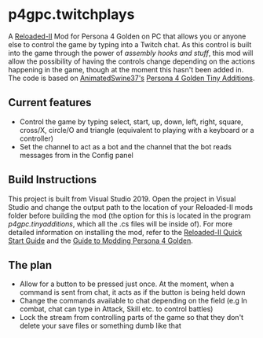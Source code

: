 # p4gpc.twitchplays
A [Reloaded-II](https://github.com/Reloaded-Project/Reloaded-II) Mod for Persona 4 Golden on PC that allows you or anyone else to control the game by typing into a Twitch chat. As this control is built into the game through the power of *assembly hooks and stuff*, this mod will allow the possibility of having the controls change depending on the actions happening in the game, though at the moment this hasn't been added in.
The code is based on [AnimatedSwine37's](https://github.com/AnimatedSwine37/) [Persona 4 Golden Tiny Additions](https://github.com/AnimatedSwine37/p4gpc.tinyadditions).

## Current features

- Control the game by typing select, start, up, down, left, right, square, cross/X, circle/O and triangle (equivalent to playing with a keyboard or a controller)
- Set the channel to act as a bot and the channel that the bot reads messages from in the Config panel

## Build Instructions

This project is built from Visual Studio 2019. Open the project in Visual Studio and change the output path to the location of your Reloaded-II mods folder before building the mod (the option for this is located in the program *p4gpc.tinyadditions*, which all the .cs files will be inside of). For more detailed information on installing the mod, refer to the [Reloaded-II Quick Start Guide](https://github.com/Reloaded-Project/Reloaded-II/blob/master/docs/QuickStart.md) and the [Guide to Modding Persona 4 Golden](https://gamebanana.com/tuts/13379).

## The plan

- Allow for a button to be pressed just once. At the moment, when a command is sent from chat, it acts as if the button is being held down
- Change the commands available to chat depending on the field (e.g In combat, chat can type in Attack, Skill etc. to control battles)
- Lock the stream from controlling parts of the game so that they don't delete your save files or something dumb like that
